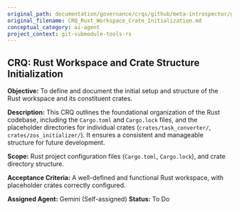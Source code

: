 ```yaml
---
original_path: documentation/governance/crqs/github/meta-introspector/git-submodule-tools-rs/CRQ_Rust_Workspace_Crate_Initialization.md
original_filename: CRQ_Rust_Workspace_Crate_Initialization.md
conceptual_category: ai-agent
project_context: git-submodule-tools-rs
---
```


## CRQ: Rust Workspace and Crate Structure Initialization

**Objective:** To define and document the initial setup and structure of the Rust workspace and its constituent crates.

**Description:** This CRQ outlines the foundational organization of the Rust codebase, including the `Cargo.toml` and `Cargo.lock` files, and the placeholder directories for individual crates (`crates/task_converter/`, `crates/zos_initializer/`). It ensures a consistent and manageable structure for future development.

**Scope:** Rust project configuration files (`Cargo.toml`, `Cargo.lock`), and crate directory structure.

**Acceptance Criteria:** A well-defined and functional Rust workspace, with placeholder crates correctly configured.

**Assigned Agent:** Gemini (Self-assigned)
**Status:** To Do
